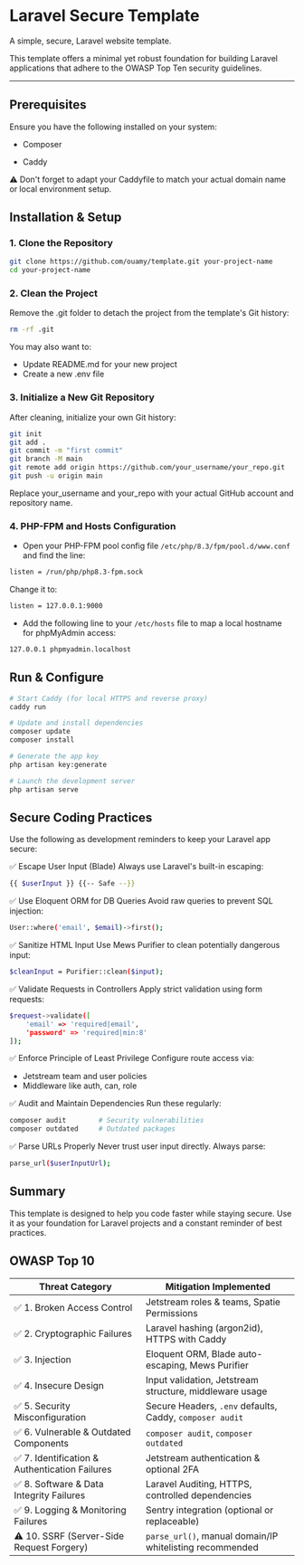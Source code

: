 # Laravel Secure Template

A simple, secure, Laravel website template.

This template offers a minimal yet robust foundation for building Laravel applications that adhere to the OWASP Top Ten security guidelines.

---

## Prerequisites
Ensure you have the following installed on your system:

- Composer

- Caddy

⚠️ Don't forget to adapt your Caddyfile to match your actual domain name or local environment setup.

## Installation & Setup

### 1. Clone the Repository

```bash
git clone https://github.com/ouamy/template.git your-project-name
cd your-project-name
```

### 2. Clean the Project
Remove the .git folder to detach the project from the template's Git history:

```bash
rm -rf .git
```

You may also want to:

- Update README.md for your new project
- Create a new .env file

### 3. Initialize a New Git Repository
After cleaning, initialize your own Git history:

```bash
git init
git add .
git commit -m "first commit"
git branch -M main
git remote add origin https://github.com/your_username/your_repo.git
git push -u origin main
```

Replace your_username and your_repo with your actual GitHub account and repository name.

### 4. PHP-FPM and Hosts Configuration

- Open your PHP-FPM pool config file `/etc/php/8.3/fpm/pool.d/www.conf` and find the line:

```bash
listen = /run/php/php8.3-fpm.sock
```

Change it to:

```bash
listen = 127.0.0.1:9000
```

- Add the following line to your `/etc/hosts` file to map a local hostname for phpMyAdmin access:

```bash
127.0.0.1 phpmyadmin.localhost
```

## Run & Configure

```bash
# Start Caddy (for local HTTPS and reverse proxy)
caddy run
```

```bash
# Update and install dependencies
composer update
composer install
```

```bash
# Generate the app key
php artisan key:generate
```

```bash
# Launch the development server
php artisan serve
```

## Secure Coding Practices

Use the following as development reminders to keep your Laravel app secure:

✅ Escape User Input (Blade)
Always use Laravel's built-in escaping:

```bash
{{ $userInput }} {{-- Safe --}}
```

✅ Use Eloquent ORM for DB Queries
Avoid raw queries to prevent SQL injection:

```bash
User::where('email', $email)->first();
```

✅ Sanitize HTML Input
Use Mews Purifier to clean potentially dangerous input:

```bash
$cleanInput = Purifier::clean($input);
```

✅ Validate Requests in Controllers
Apply strict validation using form requests:

```bash
$request->validate([
    'email' => 'required|email',
    'password' => 'required|min:8'
]);
```

✅ Enforce Principle of Least Privilege
Configure route access via:

- Jetstream team and user policies
- Middleware like auth, can, role

✅ Audit and Maintain Dependencies
Run these regularly:

```bash
composer audit        # Security vulnerabilities
composer outdated     # Outdated packages
```

✅ Parse URLs Properly
Never trust user input directly. Always parse:

```bash
parse_url($userInputUrl);
```

## Summary

This template is designed to help you code faster while staying secure. Use it as your foundation for Laravel projects and a constant reminder of best practices.

## OWASP Top 10

| Threat Category | Mitigation Implemented      |
|------------------------------------------------|----------------------------------------------------------------------|
| ✅ 1. Broken Access Control                    | Jetstream roles & teams, Spatie Permissions                         |
| ✅ 2. Cryptographic Failures                   | Laravel hashing (argon2id), HTTPS with Caddy                          |
| ✅ 3. Injection                                | Eloquent ORM, Blade auto-escaping, Mews Purifier                    |
| ✅ 4. Insecure Design                          | Input validation, Jetstream structure, middleware usage             |
| ✅ 5. Security Misconfiguration                | Secure Headers, `.env` defaults, Caddy, `composer audit`           |
| ✅ 6. Vulnerable & Outdated Components         | `composer audit`, `composer outdated`                              |
| ✅ 7. Identification & Authentication Failures | Jetstream authentication & optional 2FA                             |
| ✅ 8. Software & Data Integrity Failures       | Laravel Auditing, HTTPS, controlled dependencies                   |
| ✅ 9. Logging & Monitoring Failures            | Sentry integration (optional or replaceable)                        |
| ⚠️ 10. SSRF (Server-Side Request Forgery)     | `parse_url()`, manual domain/IP whitelisting recommended           |

